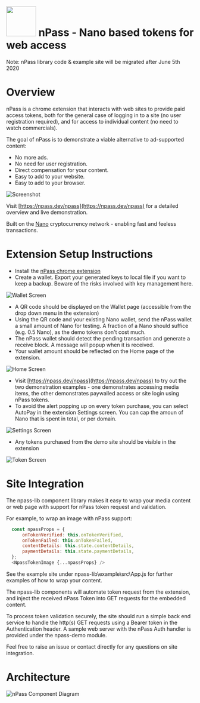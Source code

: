 
# <img src="https://npass.dev/npass/images/nPass.2.png" width="80"> nPass - Nano based tokens for web access

Note: nPass library code & example site will be migrated after June 5th 2020

# Overview
nPass is a chrome extension that interacts with web sites to provide paid access tokens, both for the general case of logging in to a site (no user registration required), and for access to individual content (no need to watch commercials).

The goal of nPass is to demonstrate a viable alternative to ad-supported content:
* No more ads.
* No need for user registration.
* Direct compensation for your content.
* Easy to add to your website.
* Easy to add to your browser.

![Screenshot](https://npass.dev/npass/images/nPass.marquee.png)

Visit [https://npass.dev/npass](https://npass.dev/npass) for a detailed overview and live demonstration.

Built on the [Nano](https://nano.org/) cryptocurrency network - enabling fast and feeless transactions.

# Extension Setup Instructions
*  Install the [nPass chrome extension](https://chrome.google.com/webstore/detail/npass/oohcmndahocfeiebkkdcbceeaanheafc)
*  Create a wallet. Export your generated keys to local file if you want to keep a backup. Beware of the risks involved with key management here.

![Wallet Screen](https://npass.dev/npass/images/nPass.screen.wallet.png)
*  A QR code should be displayed on the Wallet page (accessible from the drop down menu in the extension)
*  Using the QR code and your existing Nano wallet, send the nPass wallet a small amount of Nano for testing. A fraction of a Nano should suffice (e.g. 0.5 Nano), as the demo tokens don't cost much.
*  The nPass wallet should detect the pending transaction and generate a receive block. A message will popup when it is received.
*  Your wallet amount should be reflected on the Home page of the extension.

![Home Screen](https://npass.dev/npass/images/nPass.screen.home.png)
*  Visit [https://npass.dev/npass](https://npass.dev/npass) to try out the two demonstration examples - one demonstrates accessing media items, the other demonstrates paywalled access or site login using nPass tokens.
*  To avoid the alert popping up on every token purchase, you can select AutoPay in the extension Settings screen. You can cap the amoun of Nano that is spent in total, or per domain.

![Settings Screen](https://npass.dev/npass/images/nPass.screen.settings.png)
*  Any tokens purchased from the demo site should be visible in the extension

![Token Screen](https://npass.dev/npass/images/nPass.screen.tokens.png)


# Site Integration

The npass-lib component library makes it easy to wrap your media content or web page with support for nPass token request and validation.

For example, to wrap an image with nPass support:
```javascript
  const npassProps = {
      onTokenVerified: this.onTokenVerified,
      onTokenFailed: this.onTokenFailed,
      contentDetails: this.state.contentDetails,
      paymentDetails: this.state.paymentDetails,
  };  
  <NpassTokenImage {...npassProps} />
```
See the example site under npass-lib\example\src\App.js for further examples of how to wrap your content. 

The npass-lib components will automate token request from the extension, and inject the received nPass Token into GET requests for the embedded content.

To process token validation securely, the site should run a simple back end service to handle the http(s) GET requests using a Bearer token in the Authentication header. A sample web server with the nPass Auth handler is provided under the npass-demo module.

Feel free to raise an issue or contact directly for any questions on site integration.


# Architecture
![nPass Component Diagram](https://npass.dev/npass/images/npass_component_diagram.png)
